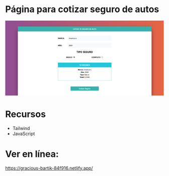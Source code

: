 # Página para cotizar seguro de autos
![](./SeguroAutos.png)

# Recursos
- Tailwind
- JavaScript

# Ver en línea:
https://gracious-bartik-84f916.netlify.app/
